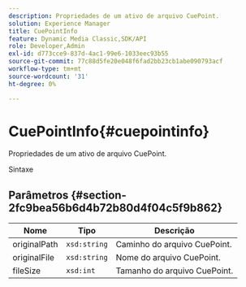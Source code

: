 ```yaml
---
description: Propriedades de um ativo de arquivo CuePoint.
solution: Experience Manager
title: CuePointInfo
feature: Dynamic Media Classic,SDK/API
role: Developer,Admin
exl-id: d773cce9-837d-4ac1-99e6-1033eec93b55
source-git-commit: 77c88d5fe20e048f6fad2bb23cb1abe090793acf
workflow-type: tm+mt
source-wordcount: '31'
ht-degree: 0%

---
```


# CuePointInfo{#cuepointinfo}

Propriedades de um ativo de arquivo CuePoint.

Sintaxe

## Parâmetros {#section-2fc9bea56b6d4b72b80d4f04c5f9b862}

| Nome | Tipo | Descrição |
|---|---|---|
| originalPath | `xsd:string` | Caminho do arquivo CuePoint. |
| originalFile | `xsd:string` | Nome do arquivo CuePoint. |
| fileSize | `xsd:int` | Tamanho do arquivo CuePoint. |
